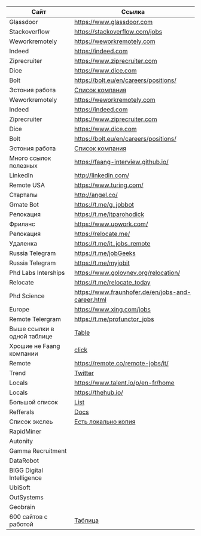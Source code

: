 

| Сайт | Ссылка |
| ------ | ------ |
| Glassdoor | https://www.glassdoor.com |
| Stackoverflow | https://stackoverflow.com/jobs |
| Weworkremotely | https://weworkremotely.com |
| Indeed | https://indeed.com |
| Ziprecruiter | https://www.ziprecruiter.com |
| Dice | https://www.dice.com |
| Bolt| https://bolt.eu/en/careers/positions/|
|Эстония работа| [Список компания](https://chill-aftermath-5e3.notion.site/75abebbb8f9f44ac899ac55fa31679ce)|
| Weworkremotely | https://weworkremotely.com |
| Indeed | https://indeed.com |
| Ziprecruiter | https://www.ziprecruiter.com |
| Dice | https://www.dice.com |
| Bolt| https://bolt.eu/en/careers/positions/|
|Эстония работа| [Список компания](https://chill-aftermath-5e3.notion.site/75abebbb8f9f44ac899ac55fa31679ce)|
|Много ссылок полезных|https://faang-interview.github.io/|
|LinkedIn|http://linkedin.com/|
|Remote USA|https://www.turing.com/|
|Стартапы|http://angel.co/|
|Gmate Bot|https://t.me/g_jobbot|
|Релокация|https://t.me/itparohodick|
|Фриланс|https://www.upwork.com/|
|Релокация|https://relocate.me/|
|Удаленка|https://t.me/it_jobs_remote|
|Russia Telegram|https://t.me/jobGeeks|
|Russia Telegram|https://t.me/myjobit|
|Phd Labs Interships|https://www.golovnev.org/relocation/|
|Relocate|https://t.me/relocate_today|
|Phd Science|https://www.fraunhofer.de/en/jobs-and-career.html|
|Europe|https://www.xing.com/jobs|
|Remote Telergram|https://t.me/profunctor_jobs|
|Выше ссылки в одной таблице|[Table](https://atmyre.notion.site/43267f2b01564276b6ed71a076679c88?v=2c133f084f994f16a62363bffe3dcb57)|
|Хрошие не Faang компании|[click](https://github.com/poteto/hiring-without-whiteboards)|
|Remote|https://remote.co/remote-jobs/it/|
|Trend|[Twitter](https://twitter.com/kozlovzxc/status/1501932904246513679)|
|Locals|https://www.talent.io/p/en-fr/home|
|Locals|https://thehub.io/|
|Большой список|[List](https://lying-profit-0d3.notion.site/NewGrad-6c7f6fc5bcc447119893ab22f776aa72)|
|Refferals|[Docs](https://docs.google.com/spreadsheets/d/1VAizrCb_q1YG290Kg5gfRpn0ZsewITfqnrKmaVoZbLk/edit#gid=0)|
|Список экслеь|[Есть локально копия](https://docs.google.com/spreadsheets/d/1Qrldyvj6IA6u6c3wy8S9VuAORgnnA35wW0kBWgu3cc0/edit#gid=0)|
|RapidMiner||
|Autonity||
|Gamma Recruitment||
|DataRobot||
|BIGG Digital Intelligence||
|UbiSoft||
|OutSystems||
|Geobrain||
|600 сайтов с работой|[Таблица](https://hellonewjob.org/tech-vacacny-sources)|


